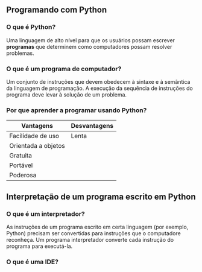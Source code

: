 ## Programando com Python
### O que é Python?
Uma linguagem de alto nível para que os usuários possam escrever **programas** que determinem como computadores possam resolver problemas. 
### O que é um programa de computador?
Um conjunto de instruções que devem obedecem à sintaxe e à semântica da linguagem de programação. A execução da sequência de instruções do programa deve levar à solução de um problema.
### Por que aprender a programar usando Python?
| Vantagens             | Desvantagens |
|-----------------------|--------------|
| Facilidade de uso     | Lenta        |
| Orientada a objetos   |              |
| Gratuita              |              |
| Portável              |              |
| Poderosa              |              |
## Interpretação de um programa escrito em Python
### O que é um interpretador?
As instruções de um programa escrito em certa linguagem (por exemplo, Python) precisam ser convertidas para instruções que o computadore reconheça. Um programa interpretador converte cada instrução do programa para executá-la.
### O que é uma IDE?

